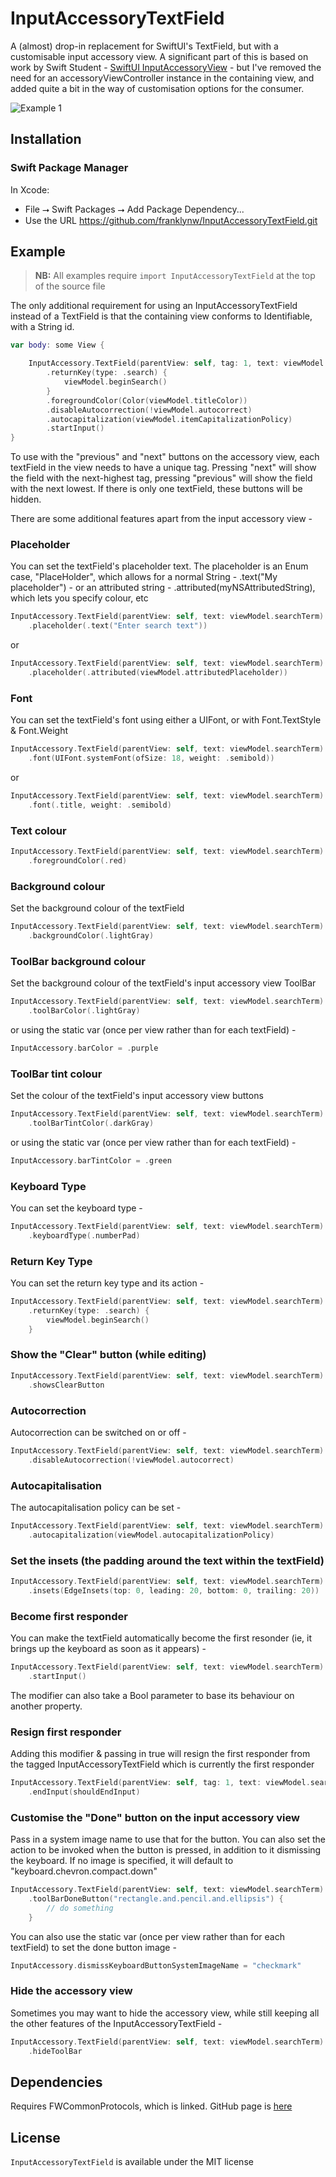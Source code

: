 # InputAccessoryTextField

A (almost) drop-in replacement for SwiftUI's TextField, but with a customisable input accessory view.
A significant part of this is based on work by Swift Student - [SwiftUI InputAccessoryView](https://swiftstudent.com/2020-01-15-swiftui-inputaccessoryview/) - but I've removed the need for an accessoryViewController instance in the containing view, and added quite a bit in the way of customisation options for the consumer.

<img src="Resources//Example1.png" alt="Example 1"/>

## Installation

### Swift Package Manager

In Xcode:
* File ⭢ Swift Packages ⭢ Add Package Dependency...
* Use the URL https://github.com/franklynw/InputAccessoryTextField.git


## Example

> **NB:** All examples require `import InputAccessoryTextField` at the top of the source file

The only additional requirement for using an InputAccessoryTextField instead of a TextField is that the containing view conforms to Identifiable, with a String id.

```swift
var body: some View {

    InputAccessory.TextField(parentView: self, tag: 1, text: viewModel.searchTerm)
        .returnKey(type: .search) {
            viewModel.beginSearch()
        }
        .foregroundColor(Color(viewModel.titleColor))
        .disableAutocorrection(!viewModel.autocorrect)
        .autocapitalization(viewModel.itemCapitalizationPolicy)
        .startInput()
}
```

To use with the "previous" and "next" buttons on the accessory view, each textField in the view needs to have a unique tag. Pressing "next" will show the field with the next-highest tag, pressing "previous" will show the field with the next lowest. If there is only one textField, these buttons will be hidden.

There are some additional features apart from the input accessory view -

### Placeholder

You can set the textField's placeholder text. The placeholder is an Enum case, "PlaceHolder", which allows for a normal String - .text("My placeholder") - or an attributed string - .attributed(myNSAttributedString), which lets you specify colour, etc

```swift
InputAccessory.TextField(parentView: self, text: viewModel.searchTerm)
    .placeholder(.text("Enter search text"))
```

or 

```swift
InputAccessory.TextField(parentView: self, text: viewModel.searchTerm)
    .placeholder(.attributed(viewModel.attributedPlaceholder))
```

### Font

You can set the textField's font using either a UIFont, or with Font.TextStyle & Font.Weight

```swift
InputAccessory.TextField(parentView: self, text: viewModel.searchTerm)
    .font(UIFont.systemFont(ofSize: 18, weight: .semibold))
```

or

```swift
InputAccessory.TextField(parentView: self, text: viewModel.searchTerm)
    .font(.title, weight: .semibold)
```

### Text colour

```swift
InputAccessory.TextField(parentView: self, text: viewModel.searchTerm)
    .foregroundColor(.red)
```

### Background colour

Set the background colour of the textField

```swift
InputAccessory.TextField(parentView: self, text: viewModel.searchTerm)
    .backgroundColor(.lightGray)
```

### ToolBar background colour

Set the background colour of the textField's input accessory view ToolBar

```swift
InputAccessory.TextField(parentView: self, text: viewModel.searchTerm)
    .toolBarColor(.lightGray)
```

or using the static var (once per view rather than for each textField) - 

```swift
InputAccessory.barColor = .purple
```

### ToolBar tint colour

Set the colour of the textField's input accessory view buttons

```swift
InputAccessory.TextField(parentView: self, text: viewModel.searchTerm)
    .toolBarTintColor(.darkGray)
```

or using the static var (once per view rather than for each textField) - 

```swift
InputAccessory.barTintColor = .green
```

###  Keyboard Type

You can set the keyboard type -

```swift
InputAccessory.TextField(parentView: self, text: viewModel.searchTerm)
    .keyboardType(.numberPad)
```

### Return Key Type

You can set the return key type and its action -

```swift
InputAccessory.TextField(parentView: self, text: viewModel.searchTerm)
    .returnKey(type: .search) {
        viewModel.beginSearch()
    }
```

### Show the "Clear" button (while editing)

```swift
InputAccessory.TextField(parentView: self, text: viewModel.searchTerm)
    .showsClearButton
```

### Autocorrection

Autocorrection can be switched on or off -

```swift
InputAccessory.TextField(parentView: self, text: viewModel.searchTerm)
    .disableAutocorrection(!viewModel.autocorrect)
```

### Autocapitalisation

The autocapitalisation policy can be set -

```swift
InputAccessory.TextField(parentView: self, text: viewModel.searchTerm)
    .autocapitalization(viewModel.autocapitalizationPolicy)
```

### Set the insets (the padding around the text within the textField)

```swift
InputAccessory.TextField(parentView: self, text: viewModel.searchTerm)
    .insets(EdgeInsets(top: 0, leading: 20, bottom: 0, trailing: 20))
```

### Become first responder

You can make the textField automatically become the first resonder (ie, it brings up the keyboard as soon as it appears) -

```swift
InputAccessory.TextField(parentView: self, text: viewModel.searchTerm)
    .startInput()
```

The modifier can also take a Bool parameter to base its behaviour on another property.

### Resign first responder

Adding this modifier & passing in true will resign the first responder from the tagged InputAccessoryTextField which is currently the first responder

```swift
InputAccessory.TextField(parentView: self, tag: 1, text: viewModel.searchTerm)
    .endInput(shouldEndInput)
```

### Customise the "Done" button on the input accessory view

Pass in a system image name to use that for the button. You can also set the action to be invoked when the button is pressed, in addition to it dismissing the keyboard. If no image is specified, it will default to "keyboard.chevron.compact.down"

```swift
InputAccessory.TextField(parentView: self, text: viewModel.searchTerm)
    .toolBarDoneButton("rectangle.and.pencil.and.ellipsis") {
        // do something
    }
```

You can also use the static var (once per view rather than for each textField) to set the done button image - 

```swift
InputAccessory.dismissKeyboardButtonSystemImageName = "checkmark"
```

### Hide the accessory view

Sometimes you may want to hide the accessory view, while still keeping all the other features of the InputAccessoryTextField -

```swift
InputAccessory.TextField(parentView: self, text: viewModel.searchTerm)
    .hideToolBar
```


## Dependencies

Requires FWCommonProtocols, which is linked. GitHub page is [here](https://github.com/franklynw/FWCommonProtocols)


## License  

`InputAccessoryTextField` is available under the MIT license
